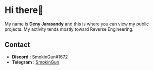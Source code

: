 
# Hi there👋

My name is **Deny Jarasandy** and this is where you can view my public projects.
My activity tends mostly toward Reverse Engineering.


## Contact

- **Discord** : SmokinGun#1672
- **Telegram** : [SmokinGun](https://t.me/SmokinGun_RCE)

